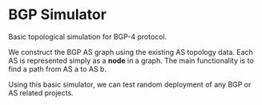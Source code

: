# BGP Simulator

Basic topological simulation for BGP-4 protocol. 

We construct the BGP AS graph using the existing AS topology data.
Each AS is represented simply as a **node** in a graph.
The main functionality is to find a path from AS a to AS b.

Using this basic simulator, we can test random deployment of any BGP or AS related projects.
